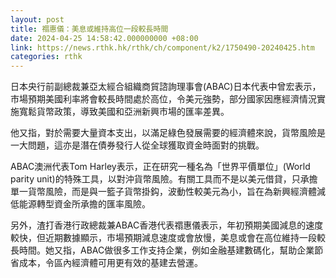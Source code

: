 ```yaml
---
layout: post
title: 禤惠儀：美息或維持高位一段較長時間
date: 2024-04-25 14:58:42.000000000 +08:00
link: https://news.rthk.hk/rthk/ch/component/k2/1750490-20240425.htm
categories: rthk
---
```


日本央行前副總裁兼亞太經合組織商貿諮詢理事會(ABAC)日本代表中曾宏表示，市場預期美國利率將會較長時間處於高位，令美元強勢，部分國家因應經濟情況實施寬鬆貨幣政策，導致美國和亞洲新興市場的匯率差異。
 
他又指，對於需要大量資本支出，以滿足綠色發展需要的經濟體來說，貨幣風險是一大問題，這亦是潛在債券發行人從全球獲取資金時面對的挑戰。

ABAC澳洲代表Tom Harley表示，正在研究一種名為「世界平價單位」(World parity unit)的特殊工具，以對沖貨幣風險。有關工具而不是以美元借貸，只承擔單一貨幣風險，而是與一籃子貨幣掛鈎，波動性較美元為小，旨在為新興經濟體減低能源轉型資金所承擔的匯率風險。

另外，渣打香港行政總裁兼ABAC香港代表禤惠儀表示，年初預期美國減息的速度較快，但近期數據顯示，市場預期減息速度或會放慢，美息或會在高位維持一段較長時間。她又指，ABAC做很多工作支持企業，例如金融基建數碼化，幫助企業節省成本，令區內經濟體可用更有效的基建去營運。
